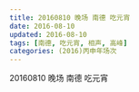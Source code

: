 ```yaml
---
title: 20160810 晚场 南德 吃元宵
date: 2016-08-10
updated: 2016-08-10
tags: [南德, 吃元宵, 相声, 高峰] 
categories: (2016)丙申年场次 
---
```

20160810 晚场 南德 吃元宵
